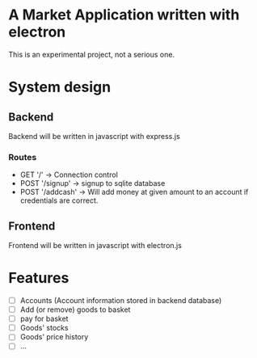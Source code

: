# A Market Application written with electron
This is an experimental project, not a serious one.

# System design
## Backend
Backend will be written in javascript with express.js

### Routes
- GET '/' -> Connection control
- POST '/signup' -> signup to sqlite database
- POST '/addcash' -> Will add money at given amount to an account if credentials are correct.

## Frontend
Frontend will be written in javascript with electron.js

# Features
- [ ] Accounts (Account information stored in backend database)
- [ ] Add (or remove) goods to basket
- [ ] pay for basket
- [ ] Goods' stocks
- [ ] Goods' price history
- [ ] ...
